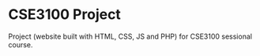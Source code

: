 # CSE3100 Project
Project (website built with  HTML, CSS, JS and PHP) for CSE3100 sessional course.
